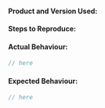 #### Product and Version Used:

#### Steps to Reproduce:

#### Actual Behaviour:

```csharp
// here
```

#### Expected Behaviour:

```csharp
// here
```
